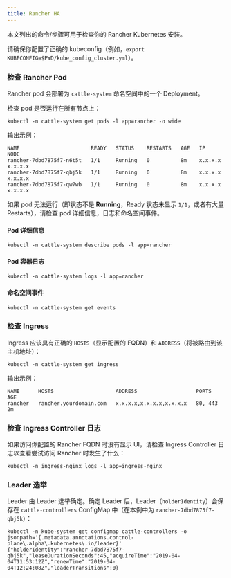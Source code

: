 ```yaml
---
title: Rancher HA
---
```


本文列出的命令/步骤可用于检查你的 Rancher Kubernetes 安装。

请确保你配置了正确的 kubeconfig（例如，`export KUBECONFIG=$PWD/kube_config_cluster.yml`）。

### 检查 Rancher Pod

Rancher pod 会部署为 `cattle-system` 命名空间中的一个 Deployment。

检查 pod 是否运行在所有节点上：

```
kubectl -n cattle-system get pods -l app=rancher -o wide
```

输出示例：

```
NAME                       READY   STATUS    RESTARTS   AGE   IP          NODE
rancher-7dbd7875f7-n6t5t   1/1     Running   0          8m    x.x.x.x     x.x.x.x
rancher-7dbd7875f7-qbj5k   1/1     Running   0          8m    x.x.x.x     x.x.x.x
rancher-7dbd7875f7-qw7wb   1/1     Running   0          8m    x.x.x.x     x.x.x.x
```

如果 pod 无法运行（即状态不是 **Running**，Ready 状态未显示 `1/1`，或者有大量 Restarts），请检查 pod 详细信息，日志和命名空间事件。

#### Pod 详细信息

```
kubectl -n cattle-system describe pods -l app=rancher
```

#### Pod 容器日志

```
kubectl -n cattle-system logs -l app=rancher
```

#### 命名空间事件

```
kubectl -n cattle-system get events
```

### 检查 Ingress

Ingress 应该具有正确的 `HOSTS`（显示配置的 FQDN）和 `ADDRESS`（将被路由到该主机地址）：

```
kubectl -n cattle-system get ingress
```

输出示例：

```
NAME      HOSTS                    ADDRESS                   PORTS     AGE
rancher   rancher.yourdomain.com   x.x.x.x,x.x.x.x,x.x.x.x   80, 443   2m
```

### 检查 Ingress Controller 日志

如果访问你配置的 Rancher FQDN 时没有显示 UI，请检查 Ingress Controller 日志以查看尝试访问 Rancher 时发生了什么：

```
kubectl -n ingress-nginx logs -l app=ingress-nginx
```

### Leader 选举

Leader 由 Leader 选举确定。确定 Leader 后，Leader（`holderIdentity`）会保存在 `cattle-controllers` ConfigMap 中（在本例中为 `rancher-7dbd7875f7-qbj5k`）：

```
kubectl -n kube-system get configmap cattle-controllers -o jsonpath='{.metadata.annotations.control-plane\.alpha\.kubernetes\.io/leader}'
{"holderIdentity":"rancher-7dbd7875f7-qbj5k","leaseDurationSeconds":45,"acquireTime":"2019-04-04T11:53:12Z","renewTime":"2019-04-04T12:24:08Z","leaderTransitions":0}
```

